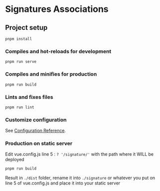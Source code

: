 # Signatures Associations

## Project setup
```
pnpm install
```

### Compiles and hot-reloads for development
```
pnpm run serve
```

### Compiles and minifies for production
```
pnpm run build
```

### Lints and fixes files
```
pnpm run lint
```

### Customize configuration
See [Configuration Reference](https://cli.vuejs.org/config/).


### Production on static server
Edit vue.config.js line 5 : `? '/signature/'` with the path where it WILL be deployed
```
pnpm run build
```

Result in `./dist` folder, rename it into `./signature` or whatever you put on line 5 of vue.config.js and place it into your static server
